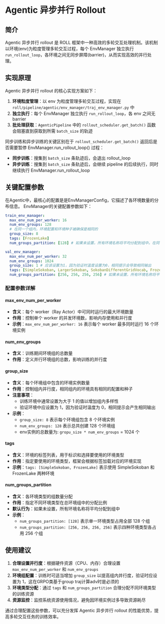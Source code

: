 # Agentic 异步并行 Rollout

## 简介

Agentic 异步并行 rollout 是 ROLL 框架中一种高效的多轮交互处理机制。该机制以环境(env)为粒度管理多轮交互过程，每个 EnvManager 独立执行 `run_rollout_loop`，各环境之间无同步屏障(barrier)，从而实现高效的并行处理。

## 实现原理

Agentic 异步并行 rollout 的核心实现方案如下：

1. **环境粒度管理**：以 env 为粒度管理多轮交互过程，实现在 `roll/pipeline/agentic/env_manager/traj_env_manager.py` 中
2. **独立执行**：每个 EnvManager 独立执行 `run_rollout_loop`，各 env 之间无 barrier
3. **批处理获取**：`AgenticPipeline` 中的 `rollout_scheduler.get_batch()` 函数会阻塞直到获取到所需 `batch_size` 的轨迹

同步训练和异步训练的关键区别在于 `rollout_scheduler.get_batch()` 返回后是否需要暂停 EnvManager.run_rollout_loop() 过程：
- **同步训练**：搜集到 `batch_size` 条轨迹后，会退出 rollout_loop
- **异步训练**：搜集到 `batch_size` 条轨迹后，会继续 pipeline 的后续执行，同时继续执行 EnvManager.run_rollout_loop

## 关键配置参数

在Agentic中，最核心的配置是是EnvManagerConfig，它描述了各环境数量的分布信息。 EnvManager的关键配置参数如下：

```yaml
train_env_manager:
  max_env_num_per_worker: 16
  num_env_groups: 128
  # 在同一个组内，环境配置和环境种子被确保是相同的
  group_size: 8
  tags: [FrozenLake]
  num_groups_partition: [128] # 如果未设置，所有环境名称将平均分配到组中。在同一个组中，环境配置和环境种子（prompt）在每次生成中都是相同的

val_env_manager:
  max_env_num_per_worker: 32
  num_env_groups: 1024
  group_size: 1 # 应该设置为1，因为验证时温度设置为0，相同提示会导致相同输出
  tags: [SimpleSokoban, LargerSokoban, SokobanDifferentGridVocab, FrozenLake]
  num_groups_partition: [256, 256, 256, 256] # 如果未设置，所有环境名称将平均分配到组中。在同一个组中，环境配置和环境种子（prompt）在每次生成中都是相同的
```

### 配置参数详解

#### max_env_num_per_worker
- **含义**：每个 worker（Ray Actor）中可同时运行的最大环境数量
- **作用**：控制单个 worker 的并发环境数，影响内存使用和并行度
- **示例**：`max_env_num_per_worker: 16` 表示每个 worker 最多同时运行 16 个环境实例

#### num_env_groups
- **含义**：训练期间环境组的总数量
- **作用**：定义并行环境组的总数，影响训练的并行度

#### group_size
- **含义**：每个环境组中包含的环境实例数量
- **作用**：控制组内并行度，相同组内的环境具有相同的配置和种子
- **注意事项**：
  - 训练环境中通常设置为大于 1 的值以增加组内多样性
  - 验证环境中应设置为 1，因为验证时温度为 0，相同提示会产生相同输出
- **示例**：
  - `group_size: 8` 表示每个环境组包含 8 个环境实例
  - `num_env_groups: 128` 表示总共创建 128 个环境组
  - env实例的总数量为: `gropu_size * num_env_groups` = 1024 个

#### tags
- **含义**：环境的标签列表，用于标识和选择要使用的环境类型
- **作用**：指定要使用的环境类型，框架会根据标签加载对应的环境实现
- **示例**：`tags: [SimpleSokoban, FrozenLake]` 表示使用 SimpleSokoban 和 FrozenLake 两种环境

#### num_groups_partition
- **含义**：各环境类型的组数量分配
- **作用**：指定不同环境类型在总环境组中的分配比例
- **默认行为**：如果未设置，所有环境名称将平均分配到组中
- **示例**：
  - `num_groups_partition: [128]` 表示单一环境类型占用全部 128 个组
  - `num_groups_partition: [256, 256, 256, 256]` 表示四种环境类型各占用 256 个组

## 使用建议

1. **合理设置并行度**：根据硬件资源（CPU、内存）合理设置 `max_env_num_per_worker` 和 `num_env_groups`
2. **环境组配置**：训练时可适当增加 `group_size` 以提高组内并行度，验证时应设置为 1，这在GRPO类基于group traj计算adv时是必须的
3. **环境类型分配**：通过 `tags` 和 `num_groups_partition` 合理分配不同环境类型的训练资源
4. **资源监控**：监控系统资源使用情况，避免因环境实例过多导致资源耗尽

通过合理配置这些参数，可以充分发挥 Agentic 异步并行 rollout 的性能优势，提高多轮交互任务的训练效率。